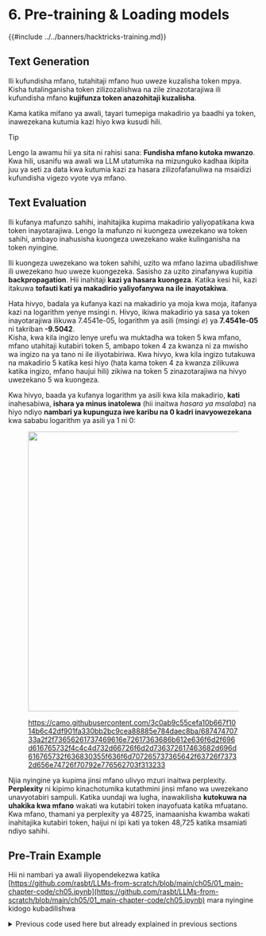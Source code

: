# 6. Pre-training & Loading models

{{#include ../../banners/hacktricks-training.md}}

## Text Generation

Ili kufundisha mfano, tutahitaji mfano huo uweze kuzalisha token mpya. Kisha tutalinganisha token zilizozalishwa na zile zinazotarajiwa ili kufundisha mfano **kujifunza token anazohitaji kuzalisha**.

Kama katika mifano ya awali, tayari tumepiga makadirio ya baadhi ya token, inawezekana kutumia kazi hiyo kwa kusudi hili.

> [!TIP]
> Lengo la awamu hii ya sita ni rahisi sana: **Fundisha mfano kutoka mwanzo**. Kwa hili, usanifu wa awali wa LLM utatumika na mizunguko kadhaa ikipita juu ya seti za data kwa kutumia kazi za hasara zilizofafanuliwa na msaidizi kufundisha vigezo vyote vya mfano.

## Text Evaluation

Ili kufanya mafunzo sahihi, inahitajika kupima makadirio yaliyopatikana kwa token inayotarajiwa. Lengo la mafunzo ni kuongeza uwezekano wa token sahihi, ambayo inahusisha kuongeza uwezekano wake kulinganisha na token nyingine.

Ili kuongeza uwezekano wa token sahihi, uzito wa mfano lazima ubadilishwe ili uwezekano huo uweze kuongezeka. Sasisho za uzito zinafanywa kupitia **backpropagation**. Hii inahitaji **kazi ya hasara kuongeza**. Katika kesi hii, kazi itakuwa **tofauti kati ya makadirio yaliyofanywa na ile inayotakiwa**.

Hata hivyo, badala ya kufanya kazi na makadirio ya moja kwa moja, itafanya kazi na logarithm yenye msingi n. Hivyo, ikiwa makadirio ya sasa ya token inayotarajiwa ilikuwa 7.4541e-05, logarithm ya asili (msingi *e*) ya **7.4541e-05** ni takriban **-9.5042**.\
Kisha, kwa kila ingizo lenye urefu wa muktadha wa token 5 kwa mfano, mfano utahitaji kutabiri token 5, ambapo token 4 za kwanza ni za mwisho wa ingizo na ya tano ni ile iliyotabiriwa. Kwa hivyo, kwa kila ingizo tutakuwa na makadirio 5 katika kesi hiyo (hata kama token 4 za kwanza zilikuwa katika ingizo, mfano haujui hili) zikiwa na token 5 zinazotarajiwa na hivyo uwezekano 5 wa kuongeza.

Kwa hivyo, baada ya kufanya logarithm ya asili kwa kila makadirio, **kati** inahesabiwa, **ishara ya minus inatolewa** (hii inaitwa _hasara ya msalaba_) na hiyo ndiyo **nambari ya kupunguza iwe karibu na 0 kadri inavyowezekana** kwa sababu logarithm ya asili ya 1 ni 0:

<figure><img src="../../images/image (10) (1).png" alt="" width="563"><figcaption><p><a href="https://camo.githubusercontent.com/3c0ab9c55cefa10b667f1014b6c42df901fa330bb2bc9cea88885e784daec8ba/68747470733a2f2f73656261737469616e72617363686b612e636f6d2f696d616765732f4c4c4d732d66726f6d2d736372617463682d696d616765732f636830355f636f6d707265737365642f63726f73732d656e74726f70792e776562703f313233">https://camo.githubusercontent.com/3c0ab9c55cefa10b667f1014b6c42df901fa330bb2bc9cea88885e784daec8ba/68747470733a2f2f73656261737469616e72617363686b612e636f6d2f696d616765732f4c4c4d732d66726f6d2d736372617463682d696d616765732f636830355f636f6d707265737365642f63726f73732d656e74726f70792e776562703f313233</a></p></figcaption></figure>

Njia nyingine ya kupima jinsi mfano ulivyo mzuri inaitwa perplexity. **Perplexity** ni kipimo kinachotumika kutathmini jinsi mfano wa uwezekano unavyotabiri sampuli. Katika uundaji wa lugha, inawakilisha **kutokuwa na uhakika kwa mfano** wakati wa kutabiri token inayofuata katika mfuatano.\
Kwa mfano, thamani ya perplexity ya 48725, inamaanisha kwamba wakati inahitajika kutabiri token, haijui ni ipi kati ya token 48,725 katika msamiati ndiyo sahihi.

## Pre-Train Example

Hii ni nambari ya awali iliyopendekezwa katika [https://github.com/rasbt/LLMs-from-scratch/blob/main/ch05/01_main-chapter-code/ch05.ipynb](https://github.com/rasbt/LLMs-from-scratch/blob/main/ch05/01_main-chapter-code/ch05.ipynb) mara nyingine kidogo kubadilishwa

<details>

<summary>Previous code used here but already explained in previous sections</summary>
```python
"""
This is code explained before so it won't be exaplained
"""

import tiktoken
import torch
import torch.nn as nn
from torch.utils.data import Dataset, DataLoader


class GPTDatasetV1(Dataset):
def __init__(self, txt, tokenizer, max_length, stride):
self.input_ids = []
self.target_ids = []

# Tokenize the entire text
token_ids = tokenizer.encode(txt, allowed_special={"<|endoftext|>"})

# Use a sliding window to chunk the book into overlapping sequences of max_length
for i in range(0, len(token_ids) - max_length, stride):
input_chunk = token_ids[i:i + max_length]
target_chunk = token_ids[i + 1: i + max_length + 1]
self.input_ids.append(torch.tensor(input_chunk))
self.target_ids.append(torch.tensor(target_chunk))

def __len__(self):
return len(self.input_ids)

def __getitem__(self, idx):
return self.input_ids[idx], self.target_ids[idx]


def create_dataloader_v1(txt, batch_size=4, max_length=256,
stride=128, shuffle=True, drop_last=True, num_workers=0):
# Initialize the tokenizer
tokenizer = tiktoken.get_encoding("gpt2")

# Create dataset
dataset = GPTDatasetV1(txt, tokenizer, max_length, stride)

# Create dataloader
dataloader = DataLoader(
dataset, batch_size=batch_size, shuffle=shuffle, drop_last=drop_last, num_workers=num_workers)

return dataloader


class MultiHeadAttention(nn.Module):
def __init__(self, d_in, d_out, context_length, dropout, num_heads, qkv_bias=False):
super().__init__()
assert d_out % num_heads == 0, "d_out must be divisible by n_heads"

self.d_out = d_out
self.num_heads = num_heads
self.head_dim = d_out // num_heads  # Reduce the projection dim to match desired output dim

self.W_query = nn.Linear(d_in, d_out, bias=qkv_bias)
self.W_key = nn.Linear(d_in, d_out, bias=qkv_bias)
self.W_value = nn.Linear(d_in, d_out, bias=qkv_bias)
self.out_proj = nn.Linear(d_out, d_out)  # Linear layer to combine head outputs
self.dropout = nn.Dropout(dropout)
self.register_buffer('mask', torch.triu(torch.ones(context_length, context_length), diagonal=1))

def forward(self, x):
b, num_tokens, d_in = x.shape

keys = self.W_key(x)  # Shape: (b, num_tokens, d_out)
queries = self.W_query(x)
values = self.W_value(x)

# We implicitly split the matrix by adding a `num_heads` dimension
# Unroll last dim: (b, num_tokens, d_out) -> (b, num_tokens, num_heads, head_dim)
keys = keys.view(b, num_tokens, self.num_heads, self.head_dim)
values = values.view(b, num_tokens, self.num_heads, self.head_dim)
queries = queries.view(b, num_tokens, self.num_heads, self.head_dim)

# Transpose: (b, num_tokens, num_heads, head_dim) -> (b, num_heads, num_tokens, head_dim)
keys = keys.transpose(1, 2)
queries = queries.transpose(1, 2)
values = values.transpose(1, 2)

# Compute scaled dot-product attention (aka self-attention) with a causal mask
attn_scores = queries @ keys.transpose(2, 3)  # Dot product for each head

# Original mask truncated to the number of tokens and converted to boolean
mask_bool = self.mask.bool()[:num_tokens, :num_tokens]

# Use the mask to fill attention scores
attn_scores.masked_fill_(mask_bool, -torch.inf)

attn_weights = torch.softmax(attn_scores / keys.shape[-1]**0.5, dim=-1)
attn_weights = self.dropout(attn_weights)

# Shape: (b, num_tokens, num_heads, head_dim)
context_vec = (attn_weights @ values).transpose(1, 2)

# Combine heads, where self.d_out = self.num_heads * self.head_dim
context_vec = context_vec.reshape(b, num_tokens, self.d_out)
context_vec = self.out_proj(context_vec)  # optional projection

return context_vec


class LayerNorm(nn.Module):
def __init__(self, emb_dim):
super().__init__()
self.eps = 1e-5
self.scale = nn.Parameter(torch.ones(emb_dim))
self.shift = nn.Parameter(torch.zeros(emb_dim))

def forward(self, x):
mean = x.mean(dim=-1, keepdim=True)
var = x.var(dim=-1, keepdim=True, unbiased=False)
norm_x = (x - mean) / torch.sqrt(var + self.eps)
return self.scale * norm_x + self.shift


class GELU(nn.Module):
def __init__(self):
super().__init__()

def forward(self, x):
return 0.5 * x * (1 + torch.tanh(
torch.sqrt(torch.tensor(2.0 / torch.pi)) *
(x + 0.044715 * torch.pow(x, 3))
))


class FeedForward(nn.Module):
def __init__(self, cfg):
super().__init__()
self.layers = nn.Sequential(
nn.Linear(cfg["emb_dim"], 4 * cfg["emb_dim"]),
GELU(),
nn.Linear(4 * cfg["emb_dim"], cfg["emb_dim"]),
)

def forward(self, x):
return self.layers(x)


class TransformerBlock(nn.Module):
def __init__(self, cfg):
super().__init__()
self.att = MultiHeadAttention(
d_in=cfg["emb_dim"],
d_out=cfg["emb_dim"],
context_length=cfg["context_length"],
num_heads=cfg["n_heads"],
dropout=cfg["drop_rate"],
qkv_bias=cfg["qkv_bias"])
self.ff = FeedForward(cfg)
self.norm1 = LayerNorm(cfg["emb_dim"])
self.norm2 = LayerNorm(cfg["emb_dim"])
self.drop_shortcut = nn.Dropout(cfg["drop_rate"])

def forward(self, x):
# Shortcut connection for attention block
shortcut = x
x = self.norm1(x)
x = self.att(x)   # Shape [batch_size, num_tokens, emb_size]
x = self.drop_shortcut(x)
x = x + shortcut  # Add the original input back

# Shortcut connection for feed-forward block
shortcut = x
x = self.norm2(x)
x = self.ff(x)
x = self.drop_shortcut(x)
x = x + shortcut  # Add the original input back

return x


class GPTModel(nn.Module):
def __init__(self, cfg):
super().__init__()
self.tok_emb = nn.Embedding(cfg["vocab_size"], cfg["emb_dim"])
self.pos_emb = nn.Embedding(cfg["context_length"], cfg["emb_dim"])
self.drop_emb = nn.Dropout(cfg["drop_rate"])

self.trf_blocks = nn.Sequential(
*[TransformerBlock(cfg) for _ in range(cfg["n_layers"])])

self.final_norm = LayerNorm(cfg["emb_dim"])
self.out_head = nn.Linear(cfg["emb_dim"], cfg["vocab_size"], bias=False)

def forward(self, in_idx):
batch_size, seq_len = in_idx.shape
tok_embeds = self.tok_emb(in_idx)
pos_embeds = self.pos_emb(torch.arange(seq_len, device=in_idx.device))
x = tok_embeds + pos_embeds  # Shape [batch_size, num_tokens, emb_size]
x = self.drop_emb(x)
x = self.trf_blocks(x)
x = self.final_norm(x)
logits = self.out_head(x)
return logits
```
</details>
```python
# Download contents to train the data with
import os
import urllib.request

file_path = "the-verdict.txt"
url = "https://raw.githubusercontent.com/rasbt/LLMs-from-scratch/main/ch02/01_main-chapter-code/the-verdict.txt"

if not os.path.exists(file_path):
with urllib.request.urlopen(url) as response:
text_data = response.read().decode('utf-8')
with open(file_path, "w", encoding="utf-8") as file:
file.write(text_data)
else:
with open(file_path, "r", encoding="utf-8") as file:
text_data = file.read()

total_characters = len(text_data)
tokenizer = tiktoken.get_encoding("gpt2")
total_tokens = len(tokenizer.encode(text_data))

print("Data downloaded")
print("Characters:", total_characters)
print("Tokens:", total_tokens)

# Model initialization
GPT_CONFIG_124M = {
"vocab_size": 50257,   # Vocabulary size
"context_length": 256, # Shortened context length (orig: 1024)
"emb_dim": 768,        # Embedding dimension
"n_heads": 12,         # Number of attention heads
"n_layers": 12,        # Number of layers
"drop_rate": 0.1,      # Dropout rate
"qkv_bias": False      # Query-key-value bias
}

torch.manual_seed(123)
model = GPTModel(GPT_CONFIG_124M)
model.eval()
print ("Model initialized")


# Functions to transform from tokens to ids and from to ids to tokens
def text_to_token_ids(text, tokenizer):
encoded = tokenizer.encode(text, allowed_special={'<|endoftext|>'})
encoded_tensor = torch.tensor(encoded).unsqueeze(0) # add batch dimension
return encoded_tensor

def token_ids_to_text(token_ids, tokenizer):
flat = token_ids.squeeze(0) # remove batch dimension
return tokenizer.decode(flat.tolist())



# Define loss functions
def calc_loss_batch(input_batch, target_batch, model, device):
input_batch, target_batch = input_batch.to(device), target_batch.to(device)
logits = model(input_batch)
loss = torch.nn.functional.cross_entropy(logits.flatten(0, 1), target_batch.flatten())
return loss


def calc_loss_loader(data_loader, model, device, num_batches=None):
total_loss = 0.
if len(data_loader) == 0:
return float("nan")
elif num_batches is None:
num_batches = len(data_loader)
else:
# Reduce the number of batches to match the total number of batches in the data loader
# if num_batches exceeds the number of batches in the data loader
num_batches = min(num_batches, len(data_loader))
for i, (input_batch, target_batch) in enumerate(data_loader):
if i < num_batches:
loss = calc_loss_batch(input_batch, target_batch, model, device)
total_loss += loss.item()
else:
break
return total_loss / num_batches


# Apply Train/validation ratio and create dataloaders
train_ratio = 0.90
split_idx = int(train_ratio * len(text_data))
train_data = text_data[:split_idx]
val_data = text_data[split_idx:]

torch.manual_seed(123)

train_loader = create_dataloader_v1(
train_data,
batch_size=2,
max_length=GPT_CONFIG_124M["context_length"],
stride=GPT_CONFIG_124M["context_length"],
drop_last=True,
shuffle=True,
num_workers=0
)

val_loader = create_dataloader_v1(
val_data,
batch_size=2,
max_length=GPT_CONFIG_124M["context_length"],
stride=GPT_CONFIG_124M["context_length"],
drop_last=False,
shuffle=False,
num_workers=0
)


# Sanity checks
if total_tokens * (train_ratio) < GPT_CONFIG_124M["context_length"]:
print("Not enough tokens for the training loader. "
"Try to lower the `GPT_CONFIG_124M['context_length']` or "
"increase the `training_ratio`")

if total_tokens * (1-train_ratio) < GPT_CONFIG_124M["context_length"]:
print("Not enough tokens for the validation loader. "
"Try to lower the `GPT_CONFIG_124M['context_length']` or "
"decrease the `training_ratio`")

print("Train loader:")
for x, y in train_loader:
print(x.shape, y.shape)

print("\nValidation loader:")
for x, y in val_loader:
print(x.shape, y.shape)

train_tokens = 0
for input_batch, target_batch in train_loader:
train_tokens += input_batch.numel()

val_tokens = 0
for input_batch, target_batch in val_loader:
val_tokens += input_batch.numel()

print("Training tokens:", train_tokens)
print("Validation tokens:", val_tokens)
print("All tokens:", train_tokens + val_tokens)


# Indicate the device to use
if torch.cuda.is_available():
device = torch.device("cuda")
elif torch.backends.mps.is_available():
device = torch.device("mps")
else:
device = torch.device("cpu")

print(f"Using {device} device.")

model.to(device) # no assignment model = model.to(device) necessary for nn.Module classes



# Pre-calculate losses without starting yet
torch.manual_seed(123) # For reproducibility due to the shuffling in the data loader

with torch.no_grad(): # Disable gradient tracking for efficiency because we are not training, yet
train_loss = calc_loss_loader(train_loader, model, device)
val_loss = calc_loss_loader(val_loader, model, device)

print("Training loss:", train_loss)
print("Validation loss:", val_loss)


# Functions to train the data
def train_model_simple(model, train_loader, val_loader, optimizer, device, num_epochs,
eval_freq, eval_iter, start_context, tokenizer):
# Initialize lists to track losses and tokens seen
train_losses, val_losses, track_tokens_seen = [], [], []
tokens_seen, global_step = 0, -1

# Main training loop
for epoch in range(num_epochs):
model.train()  # Set model to training mode

for input_batch, target_batch in train_loader:
optimizer.zero_grad() # Reset loss gradients from previous batch iteration
loss = calc_loss_batch(input_batch, target_batch, model, device)
loss.backward() # Calculate loss gradients
optimizer.step() # Update model weights using loss gradients
tokens_seen += input_batch.numel()
global_step += 1

# Optional evaluation step
if global_step % eval_freq == 0:
train_loss, val_loss = evaluate_model(
model, train_loader, val_loader, device, eval_iter)
train_losses.append(train_loss)
val_losses.append(val_loss)
track_tokens_seen.append(tokens_seen)
print(f"Ep {epoch+1} (Step {global_step:06d}): "
f"Train loss {train_loss:.3f}, Val loss {val_loss:.3f}")

# Print a sample text after each epoch
generate_and_print_sample(
model, tokenizer, device, start_context
)

return train_losses, val_losses, track_tokens_seen


def evaluate_model(model, train_loader, val_loader, device, eval_iter):
model.eval()
with torch.no_grad():
train_loss = calc_loss_loader(train_loader, model, device, num_batches=eval_iter)
val_loss = calc_loss_loader(val_loader, model, device, num_batches=eval_iter)
model.train()
return train_loss, val_loss


def generate_and_print_sample(model, tokenizer, device, start_context):
model.eval()
context_size = model.pos_emb.weight.shape[0]
encoded = text_to_token_ids(start_context, tokenizer).to(device)
with torch.no_grad():
token_ids = generate_text(
model=model, idx=encoded,
max_new_tokens=50, context_size=context_size
)
decoded_text = token_ids_to_text(token_ids, tokenizer)
print(decoded_text.replace("\n", " "))  # Compact print format
model.train()


# Start training!
import time
start_time = time.time()

torch.manual_seed(123)
model = GPTModel(GPT_CONFIG_124M)
model.to(device)
optimizer = torch.optim.AdamW(model.parameters(), lr=0.0004, weight_decay=0.1)

num_epochs = 10
train_losses, val_losses, tokens_seen = train_model_simple(
model, train_loader, val_loader, optimizer, device,
num_epochs=num_epochs, eval_freq=5, eval_iter=5,
start_context="Every effort moves you", tokenizer=tokenizer
)

end_time = time.time()
execution_time_minutes = (end_time - start_time) / 60
print(f"Training completed in {execution_time_minutes:.2f} minutes.")



# Show graphics with the training process
import matplotlib.pyplot as plt
from matplotlib.ticker import MaxNLocator
import math
def plot_losses(epochs_seen, tokens_seen, train_losses, val_losses):
fig, ax1 = plt.subplots(figsize=(5, 3))
ax1.plot(epochs_seen, train_losses, label="Training loss")
ax1.plot(
epochs_seen, val_losses, linestyle="-.", label="Validation loss"
)
ax1.set_xlabel("Epochs")
ax1.set_ylabel("Loss")
ax1.legend(loc="upper right")
ax1.xaxis.set_major_locator(MaxNLocator(integer=True))
ax2 = ax1.twiny()
ax2.plot(tokens_seen, train_losses, alpha=0)
ax2.set_xlabel("Tokens seen")
fig.tight_layout()
plt.show()

# Compute perplexity from the loss values
train_ppls = [math.exp(loss) for loss in train_losses]
val_ppls = [math.exp(loss) for loss in val_losses]
# Plot perplexity over tokens seen
plt.figure()
plt.plot(tokens_seen, train_ppls, label='Training Perplexity')
plt.plot(tokens_seen, val_ppls, label='Validation Perplexity')
plt.xlabel('Tokens Seen')
plt.ylabel('Perplexity')
plt.title('Perplexity over Training')
plt.legend()
plt.show()

epochs_tensor = torch.linspace(0, num_epochs, len(train_losses))
plot_losses(epochs_tensor, tokens_seen, train_losses, val_losses)


torch.save({
"model_state_dict": model.state_dict(),
"optimizer_state_dict": optimizer.state_dict(),
},
"/tmp/model_and_optimizer.pth"
)
```
### Functions to transform text <--> ids

Hizi ni baadhi ya kazi rahisi ambazo zinaweza kutumika kubadilisha kutoka maandiko kutoka kwa msamiati hadi ids na kinyume chake. Hii inahitajika mwanzoni mwa kushughulikia maandiko na mwishoni mwa utabiri:
```python
# Functions to transform from tokens to ids and from to ids to tokens
def text_to_token_ids(text, tokenizer):
encoded = tokenizer.encode(text, allowed_special={'<|endoftext|>'})
encoded_tensor = torch.tensor(encoded).unsqueeze(0) # add batch dimension
return encoded_tensor

def token_ids_to_text(token_ids, tokenizer):
flat = token_ids.squeeze(0) # remove batch dimension
return tokenizer.decode(flat.tolist())
```
### Generate text functions

Katika sehemu ya awali, kazi ambayo ilipata **token inayowezekana zaidi** baada ya kupata logits. Hata hivyo, hii itamaanisha kwamba kwa kila ingizo, matokeo sawa daima yatakuwa yanazalishwa ambayo inafanya iwe ya kutabirika sana.

Kazi ifuatayo ya `generate_text`, itatumia dhana za `top-k`, `temperature` na `multinomial`.

- **`top-k`** inamaanisha kwamba tutaanza kupunguza hadi `-inf` uwezekano wa token zote isipokuwa za juu k. Hivyo, ikiwa k=3, kabla ya kufanya uamuzi, token 3 zinazowezekana zaidi zitakuwa na uwezekano tofauti na `-inf`.
- **`temperature`** inamaanisha kwamba kila uwezekano utagawanywa kwa thamani ya joto. Thamani ya `0.1` itaboresha uwezekano wa juu zaidi ikilinganishwa na wa chini, wakati joto la `5` kwa mfano litafanya iwe tambarare zaidi. Hii husaidia kuboresha tofauti katika majibu tunayotaka LLM iwe nayo.
- Baada ya kutumia joto, kazi ya **`softmax`** inatumika tena ili kufanya token zote zilizobaki kuwa na uwezekano wa jumla wa 1.
- Hatimaye, badala ya kuchagua token yenye uwezekano mkubwa zaidi, kazi ya **`multinomial`** inatumika ili **kutabiri token inayofuata kulingana na uwezekano wa mwisho**. Hivyo ikiwa token 1 ilikuwa na asilimia 70 ya uwezekano, token 2 asilimia 20 na token 3 asilimia 10, asilimia 70 ya wakati token 1 itachaguliwa, asilimia 20 ya wakati itakuwa token 2 na asilimia 10 ya wakati itakuwa token 3.
```python
# Generate text function
def generate_text(model, idx, max_new_tokens, context_size, temperature=0.0, top_k=None, eos_id=None):

# For-loop is the same as before: Get logits, and only focus on last time step
for _ in range(max_new_tokens):
idx_cond = idx[:, -context_size:]
with torch.no_grad():
logits = model(idx_cond)
logits = logits[:, -1, :]

# New: Filter logits with top_k sampling
if top_k is not None:
# Keep only top_k values
top_logits, _ = torch.topk(logits, top_k)
min_val = top_logits[:, -1]
logits = torch.where(logits < min_val, torch.tensor(float("-inf")).to(logits.device), logits)

# New: Apply temperature scaling
if temperature > 0.0:
logits = logits / temperature

# Apply softmax to get probabilities
probs = torch.softmax(logits, dim=-1)  # (batch_size, context_len)

# Sample from the distribution
idx_next = torch.multinomial(probs, num_samples=1)  # (batch_size, 1)

# Otherwise same as before: get idx of the vocab entry with the highest logits value
else:
idx_next = torch.argmax(logits, dim=-1, keepdim=True)  # (batch_size, 1)

if idx_next == eos_id:  # Stop generating early if end-of-sequence token is encountered and eos_id is specified
break

# Same as before: append sampled index to the running sequence
idx = torch.cat((idx, idx_next), dim=1)  # (batch_size, num_tokens+1)

return idx
```
> [!TIP]
> Kuna mbadala wa kawaida wa `top-k` unaitwa [**`top-p`**](https://en.wikipedia.org/wiki/Top-p_sampling), pia inajulikana kama nucleus sampling, ambayo badala ya kupata sampuli k zenye uwezekano mkubwa, in **andaa** msamiati wote unaotokana na uwezekano na **jumlisha** kutoka kwa uwezekano wa juu hadi wa chini hadi **kigezo kifikwe**.
>
> Kisha, **maneno hayo tu** ya msamiati yatazingatiwa kulingana na uwezekano wao wa jamaa.
>
> Hii inaruhusu kutohitaji kuchagua idadi ya sampuli `k`, kwani k bora inaweza kuwa tofauti katika kila kesi, bali **kigezo tu**.
>
> _Kumbuka kwamba uboreshaji huu haujajumuishwa katika msimbo wa awali._

> [!TIP]
> Njia nyingine ya kuboresha maandiko yaliyotengenezwa ni kwa kutumia **Beam search** badala ya utafutaji wa greedy uliofanywa katika mfano huu.\
> Tofauti na utafutaji wa greedy, ambao unachagua neno linalowezekana zaidi katika kila hatua na kujenga mlolongo mmoja, **beam search inashika rekodi ya 𝑘 k ya juu ya alama za sehemu za mlolongo** (zinazoitwa "beams") katika kila hatua. Kwa kuchunguza uwezekano wengi kwa wakati mmoja, inasawazisha ufanisi na ubora, ikiongeza nafasi za **kupata mlolongo bora zaidi** ambao unaweza kupuuziliwa mbali na mbinu ya greedy kutokana na chaguzi za mapema, zisizo bora.
>
> _Kumbuka kwamba uboreshaji huu haujajumuishwa katika msimbo wa awali._

### Loss functions

Funguo la **`calc_loss_batch`** linahesabu msongamano wa msalaba wa utabiri wa kundi moja.\
Funguo la **`calc_loss_loader`** linapata msongamano wa msalaba wa makundi yote na kuhesabu **msongamano wa wastani wa msalaba**.
```python
# Define loss functions
def calc_loss_batch(input_batch, target_batch, model, device):
input_batch, target_batch = input_batch.to(device), target_batch.to(device)
logits = model(input_batch)
loss = torch.nn.functional.cross_entropy(logits.flatten(0, 1), target_batch.flatten())
return loss

def calc_loss_loader(data_loader, model, device, num_batches=None):
total_loss = 0.
if len(data_loader) == 0:
return float("nan")
elif num_batches is None:
num_batches = len(data_loader)
else:
# Reduce the number of batches to match the total number of batches in the data loader
# if num_batches exceeds the number of batches in the data loader
num_batches = min(num_batches, len(data_loader))
for i, (input_batch, target_batch) in enumerate(data_loader):
if i < num_batches:
loss = calc_loss_batch(input_batch, target_batch, model, device)
total_loss += loss.item()
else:
break
return total_loss / num_batches
```
> [!TIP]
> **Gradient clipping** ni mbinu inayotumika kuboresha **utulivu wa mafunzo** katika mitandao mikubwa ya neva kwa kuweka **kigezo cha juu** kwa ukubwa wa gradient. Wakati gradient zinapozidi `max_norm` hii iliyowekwa awali, zinapunguzwa kwa uwiano ili kuhakikisha kwamba masasisho ya vigezo vya mfano yanabaki ndani ya kiwango kinachoweza kudhibitiwa, kuzuia matatizo kama vile gradient zinazoshuka na kuhakikisha mafunzo yanadhibitiwa na kuwa thabiti zaidi.
>
> _Kumbuka kwamba uboreshaji huu haujajumuishwa katika msimbo wa awali._
>
> Angalia mfano ufuatao:

<figure><img src="../../images/image (6) (1).png" alt=""><figcaption></figcaption></figure>

### Kupakia Data

Mifunction `create_dataloader_v1` na `create_dataloader_v1` tayari zimejadiliwa katika sehemu ya awali.

Kutoka hapa, kumbuka jinsi ilivyoainishwa kwamba 90% ya maandiko yatatumika kwa mafunzo wakati 10% itatumika kwa uthibitisho na seti zote zinahifadhiwa katika waendeshaji wa data 2 tofauti.\
Kumbuka kwamba wakati mwingine sehemu ya seti ya data pia inachwa kwa seti ya majaribio ili kutathmini vizuri utendaji wa mfano.

Waendeshaji wote wa data wanatumia saizi sawa ya kundi, urefu wa juu na stride na idadi ya wafanyakazi (0 katika kesi hii).\
Tofauti kuu ni data inayotumiwa na kila mmoja, na waathibitishaji hawang'oa ya mwisho wala kuchanganya data kwani si muhimu kwa madhumuni ya uthibitisho.

Pia ukweli kwamba **stride ni kubwa kama urefu wa muktadha**, ina maana kwamba hakutakuwa na overlapping kati ya muktadha inayotumika kufundisha data (inapunguza overfitting lakini pia seti ya data ya mafunzo).

Zaidi ya hayo, kumbuka kwamba saizi ya kundi katika kesi hii ni 2 ili kugawanya data katika makundi 2, lengo kuu la hili ni kuruhusu usindikaji wa sambamba na kupunguza matumizi kwa kundi.
```python
train_ratio = 0.90
split_idx = int(train_ratio * len(text_data))
train_data = text_data[:split_idx]
val_data = text_data[split_idx:]

torch.manual_seed(123)

train_loader = create_dataloader_v1(
train_data,
batch_size=2,
max_length=GPT_CONFIG_124M["context_length"],
stride=GPT_CONFIG_124M["context_length"],
drop_last=True,
shuffle=True,
num_workers=0
)

val_loader = create_dataloader_v1(
val_data,
batch_size=2,
max_length=GPT_CONFIG_124M["context_length"],
stride=GPT_CONFIG_124M["context_length"],
drop_last=False,
shuffle=False,
num_workers=0
)
```
## Sanity Checks

Lengo ni kuangalia kama kuna tokens za kutosha kwa mafunzo, maumbo ni yale yanayotarajiwa na kupata taarifa kuhusu idadi ya tokens zilizotumika kwa mafunzo na kwa uthibitisho:
```python
# Sanity checks
if total_tokens * (train_ratio) < GPT_CONFIG_124M["context_length"]:
print("Not enough tokens for the training loader. "
"Try to lower the `GPT_CONFIG_124M['context_length']` or "
"increase the `training_ratio`")

if total_tokens * (1-train_ratio) < GPT_CONFIG_124M["context_length"]:
print("Not enough tokens for the validation loader. "
"Try to lower the `GPT_CONFIG_124M['context_length']` or "
"decrease the `training_ratio`")

print("Train loader:")
for x, y in train_loader:
print(x.shape, y.shape)

print("\nValidation loader:")
for x, y in val_loader:
print(x.shape, y.shape)

train_tokens = 0
for input_batch, target_batch in train_loader:
train_tokens += input_batch.numel()

val_tokens = 0
for input_batch, target_batch in val_loader:
val_tokens += input_batch.numel()

print("Training tokens:", train_tokens)
print("Validation tokens:", val_tokens)
print("All tokens:", train_tokens + val_tokens)
```
### Chagua kifaa kwa mafunzo na hesabu za awali

Msimbo ufuatao unachagua kifaa cha kutumia na kuhesabu hasara ya mafunzo na hasara ya uthibitisho (bila kuwa na mafunzo yoyote bado) kama hatua ya mwanzo.
```python
# Indicate the device to use

if torch.cuda.is_available():
device = torch.device("cuda")
elif torch.backends.mps.is_available():
device = torch.device("mps")
else:
device = torch.device("cpu")

print(f"Using {device} device.")

model.to(device) # no assignment model = model.to(device) necessary for nn.Module classes

# Pre-calculate losses without starting yet
torch.manual_seed(123) # For reproducibility due to the shuffling in the data loader

with torch.no_grad(): # Disable gradient tracking for efficiency because we are not training, yet
train_loss = calc_loss_loader(train_loader, model, device)
val_loss = calc_loss_loader(val_loader, model, device)

print("Training loss:", train_loss)
print("Validation loss:", val_loss)
```
### Training functions

The function `generate_and_print_sample` itachukua muktadha na kuunda baadhi ya tokens ili kupata hisia kuhusu jinsi modeli ilivyo nzuri katika hatua hiyo. Hii inaitwa na `train_model_simple` katika kila hatua.

The function `evaluate_model` inaitwa mara kwa mara kama inavyoashiria kwa kazi ya mafunzo na inatumika kupima hasara ya mafunzo na hasara ya uthibitisho katika hatua hiyo ya mafunzo ya modeli.

Kisha kazi kubwa `train_model_simple` ndiyo inayofanya mafunzo ya modeli. Inatarajia:

- Mtu wa kupakia data ya mafunzo (ikiwa na data tayari imegawanywa na kuandaliwa kwa mafunzo)
- Mtu wa kuthibitisha
- **optimizer** ya kutumia wakati wa mafunzo: Hii ndiyo kazi itakayotumia gradients na kusasisha vigezo ili kupunguza hasara. Katika kesi hii, kama utakavyoona, `AdamW` inatumika, lakini kuna nyingi zaidi.
- `optimizer.zero_grad()` inaitwa ili kurekebisha gradients katika kila raundi ili zisijikusanye.
- **`lr`** param ni **kasi ya kujifunza** ambayo inamua **ukubwa wa hatua** zinazochukuliwa wakati wa mchakato wa kuboresha unaposasisha vigezo vya modeli. Kasi ya kujifunza **ndogo** inamaanisha optimizer **inafanya sasisho ndogo** kwa uzito, ambayo inaweza kusababisha **mwelekeo** sahihi lakini inaweza **kuchelewesha** mafunzo. Kasi ya kujifunza **kubwa** inaweza kuharakisha mafunzo lakini **ina hatari ya kupita** chini ya kiwango cha chini cha kazi ya hasara (**kuruka juu** ya mahali ambapo kazi ya hasara inakuwa ndogo).
- **Weight Decay** inabadilisha hatua ya **Kuhesabu Hasara** kwa kuongeza neno la ziada linalotoza uzito mkubwa. Hii inahimiza optimizer kupata suluhisho zenye uzito mdogo, ikisawazisha kati ya kufaa data vizuri na kuweka modeli rahisi ili kuzuia overfitting katika mifano ya kujifunza mashine kwa kukataza modeli kupewa umuhimu mkubwa kwa kipengele chochote kimoja.
- Optimizers za jadi kama SGD na L2 regularization zinachanganya uzito wa kupungua na gradient ya kazi ya hasara. Hata hivyo, **AdamW** (toleo la optimizer ya Adam) inatenganisha uzito wa kupungua kutoka kwa sasisho la gradient, ikisababisha udhibiti mzuri zaidi.
- Kifaa cha kutumia kwa mafunzo
- Idadi ya epochs: Idadi ya nyakati za kupita juu ya data ya mafunzo
- Mara ya tathmini: Mara ya kuita `evaluate_model`
- Iteration ya tathmini: Idadi ya batches za kutumia wakati wa kutathmini hali ya sasa ya modeli unapokita `generate_and_print_sample`
- Muktadha wa kuanzia: Sentensi ya kuanzia kutumia unapokita `generate_and_print_sample`
- Tokenizer
```python
# Functions to train the data
def train_model_simple(model, train_loader, val_loader, optimizer, device, num_epochs,
eval_freq, eval_iter, start_context, tokenizer):
# Initialize lists to track losses and tokens seen
train_losses, val_losses, track_tokens_seen = [], [], []
tokens_seen, global_step = 0, -1

# Main training loop
for epoch in range(num_epochs):
model.train()  # Set model to training mode

for input_batch, target_batch in train_loader:
optimizer.zero_grad() # Reset loss gradients from previous batch iteration
loss = calc_loss_batch(input_batch, target_batch, model, device)
loss.backward() # Calculate loss gradients
optimizer.step() # Update model weights using loss gradients
tokens_seen += input_batch.numel()
global_step += 1

# Optional evaluation step
if global_step % eval_freq == 0:
train_loss, val_loss = evaluate_model(
model, train_loader, val_loader, device, eval_iter)
train_losses.append(train_loss)
val_losses.append(val_loss)
track_tokens_seen.append(tokens_seen)
print(f"Ep {epoch+1} (Step {global_step:06d}): "
f"Train loss {train_loss:.3f}, Val loss {val_loss:.3f}")

# Print a sample text after each epoch
generate_and_print_sample(
model, tokenizer, device, start_context
)

return train_losses, val_losses, track_tokens_seen


def evaluate_model(model, train_loader, val_loader, device, eval_iter):
model.eval() # Set in eval mode to avoid dropout
with torch.no_grad():
train_loss = calc_loss_loader(train_loader, model, device, num_batches=eval_iter)
val_loss = calc_loss_loader(val_loader, model, device, num_batches=eval_iter)
model.train() # Back to training model applying all the configurations
return train_loss, val_loss


def generate_and_print_sample(model, tokenizer, device, start_context):
model.eval() # Set in eval mode to avoid dropout
context_size = model.pos_emb.weight.shape[0]
encoded = text_to_token_ids(start_context, tokenizer).to(device)
with torch.no_grad():
token_ids = generate_text(
model=model, idx=encoded,
max_new_tokens=50, context_size=context_size
)
decoded_text = token_ids_to_text(token_ids, tokenizer)
print(decoded_text.replace("\n", " "))  # Compact print format
model.train() # Back to training model applying all the configurations
```
> [!TIP]
> Ili kuboresha kiwango cha kujifunza kuna mbinu kadhaa muhimu zinazoitwa **linear warmup** na **cosine decay.**
>
> **Linear warmup** inajumuisha kufafanua kiwango cha awali cha kujifunza na kiwango cha juu na kuendelea kukisasisha baada ya kila kipindi. Hii ni kwa sababu kuanza mafunzo na masasisho madogo ya uzito hupunguza hatari ya mfano kukutana na masasisho makubwa, yanayoweza kuleta kutokuwa na utulivu wakati wa awamu yake ya mafunzo.\
> **Cosine decay** ni mbinu ambayo **inapunguza polepole kiwango cha kujifunza** ikifuatia curve ya nusu-cosine **baada ya awamu ya warmup**, ikichelewesha masasisho ya uzito ili **kupunguza hatari ya kupita** chini ya kiwango cha hasara na kuhakikisha utulivu wa mafunzo katika awamu za baadaye.
>
> _Kumbuka kwamba maboresho haya hayajajumuishwa katika msimbo wa awali._

### Anza mafunzo
```python
import time
start_time = time.time()

torch.manual_seed(123)
model = GPTModel(GPT_CONFIG_124M)
model.to(device)
optimizer = torch.optim.AdamW(model.parameters(), lr=0.0004, weight_decay=0.1)

num_epochs = 10
train_losses, val_losses, tokens_seen = train_model_simple(
model, train_loader, val_loader, optimizer, device,
num_epochs=num_epochs, eval_freq=5, eval_iter=5,
start_context="Every effort moves you", tokenizer=tokenizer
)

end_time = time.time()
execution_time_minutes = (end_time - start_time) / 60
print(f"Training completed in {execution_time_minutes:.2f} minutes.")
```
### Print training evolution

Kwa kutumia kazi ifuatayo, inawezekana kuchapisha maendeleo ya mfano wakati ulikuwa unafundishwa.
```python
import matplotlib.pyplot as plt
from matplotlib.ticker import MaxNLocator
import math
def plot_losses(epochs_seen, tokens_seen, train_losses, val_losses):
fig, ax1 = plt.subplots(figsize=(5, 3))
ax1.plot(epochs_seen, train_losses, label="Training loss")
ax1.plot(
epochs_seen, val_losses, linestyle="-.", label="Validation loss"
)
ax1.set_xlabel("Epochs")
ax1.set_ylabel("Loss")
ax1.legend(loc="upper right")
ax1.xaxis.set_major_locator(MaxNLocator(integer=True))
ax2 = ax1.twiny()
ax2.plot(tokens_seen, train_losses, alpha=0)
ax2.set_xlabel("Tokens seen")
fig.tight_layout()
plt.show()

# Compute perplexity from the loss values
train_ppls = [math.exp(loss) for loss in train_losses]
val_ppls = [math.exp(loss) for loss in val_losses]
# Plot perplexity over tokens seen
plt.figure()
plt.plot(tokens_seen, train_ppls, label='Training Perplexity')
plt.plot(tokens_seen, val_ppls, label='Validation Perplexity')
plt.xlabel('Tokens Seen')
plt.ylabel('Perplexity')
plt.title('Perplexity over Training')
plt.legend()
plt.show()

epochs_tensor = torch.linspace(0, num_epochs, len(train_losses))
plot_losses(epochs_tensor, tokens_seen, train_losses, val_losses)
```
### Hifadhi mfano

Inawezekana kuhifadhi mfano + optimizer ikiwa unataka kuendelea na mafunzo baadaye:
```python
# Save the model and the optimizer for later training
torch.save({
"model_state_dict": model.state_dict(),
"optimizer_state_dict": optimizer.state_dict(),
},
"/tmp/model_and_optimizer.pth"
)
# Note that this model with the optimizer occupied close to 2GB

# Restore model and optimizer for training
checkpoint = torch.load("/tmp/model_and_optimizer.pth", map_location=device)

model = GPTModel(GPT_CONFIG_124M)
model.load_state_dict(checkpoint["model_state_dict"])
optimizer = torch.optim.AdamW(model.parameters(), lr=5e-4, weight_decay=0.1)
optimizer.load_state_dict(checkpoint["optimizer_state_dict"])
model.train(); # Put in training mode
```
Au tu mfano ikiwa unapanga kutumia tu:
```python
# Save the model
torch.save(model.state_dict(), "model.pth")

# Load it
model = GPTModel(GPT_CONFIG_124M)

model.load_state_dict(torch.load("model.pth", map_location=device))

model.eval() # Put in eval mode
```
## Kupakia uzito wa GPT2

Kuna skripti 2 za haraka za kupakia uzito wa GPT2 kwenye kompyuta yako. Kwa zote mbili unaweza kunakili hifadhi [https://github.com/rasbt/LLMs-from-scratch](https://github.com/rasbt/LLMs-from-scratch) kwenye kompyuta yako, kisha:

- Skripti [https://github.com/rasbt/LLMs-from-scratch/blob/main/ch05/01_main-chapter-code/gpt_generate.py](https://github.com/rasbt/LLMs-from-scratch/blob/main/ch05/01_main-chapter-code/gpt_generate.py) itashusha uzito wote na kubadilisha fomati kutoka OpenAI hadi zile zinazotarajiwa na LLM yetu. Skripti pia imeandaliwa na usanidi unaohitajika na na prompt: "Kila juhudi inakusogeza"
- Skripti [https://github.com/rasbt/LLMs-from-scratch/blob/main/ch05/02_alternative_weight_loading/weight-loading-hf-transformers.ipynb](https://github.com/rasbt/LLMs-from-scratch/blob/main/ch05/02_alternative_weight_loading/weight-loading-hf-transformers.ipynb) inakuwezesha kupakia uzito wowote wa GPT2 kwenye kompyuta yako (badilisha tu var `CHOOSE_MODEL`) na kutabiri maandiko kutoka kwa baadhi ya prompts.

## Marejeo

- [https://www.manning.com/books/build-a-large-language-model-from-scratch](https://www.manning.com/books/build-a-large-language-model-from-scratch)


{{#include ../../banners/hacktricks-training.md}}
